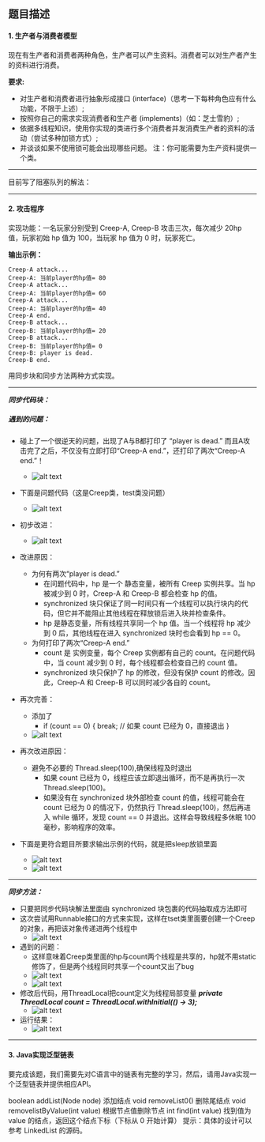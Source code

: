 ##   题目描述
#### 1. 生产者与消费者模型
现在有生产者和消费者两种角色，生产者可以产生资料。消费者可以对生产者产生的资料进行消费。

**要求:**
-   对生产者和消费者进行抽象形成接口 (interface)（思考一下每种角色应有什么功能，不限于上述）;
-   按照你自己的需求实现消费者和生产者 (implements)（如：芝士雪豹）;
-   依据多线程知识，使用你实现的类进行多个消费者并发消费生产者的资料的活动（尝试多种加锁方式）;
-   并谈谈如果不使用锁可能会出现哪些问题。
注：你可能需要为生产资料提供一个类。

------

目前写了阻塞队列的解法：



------

#### 2. 攻击程序
实现功能：一名玩家分别受到 Creep-A, Creep-B 攻击三次，每次减少 20hp 值，玩家初始 hp 值为 100，当玩家 hp 值为 0 时，玩家死亡。

**输出示例：**
```
Creep-A attack...
Creep-A: 当前player的hp值= 80
Creep-A attack...
Creep-A: 当前player的hp值= 60
Creep-A attack...
Creep-A: 当前player的hp值= 40
Creep-A end.
Creep-B attack...
Creep-B: 当前player的hp值= 20
Creep-B attack...
Creep-B: 当前player的hp值= 0
Creep-B: player is dead.
Creep-B end.
```
用同步块和同步方法两种方式实现。

----

***同步代码块：***
#####   遇到的问题：
-   碰上了一个很逆天的问题，出现了A与B都打印了 “player is dead.”  而且A攻击完了之后，不仅没有立即打印“Creep-A end.”，还打印了两次“Creep-A end.”！
    -   ![alt text](<Screenshot 2025-03-23 204732.png>)
-   下面是问题代码（这是Creep类，test类没问题）
    -   ![alt text](<Screenshot 2025-03-23 204745.png>)
-   初步改进：
    -   ![alt text](<Screenshot 2025-03-23 213859.png>)
- 改进原因：
  -   为何有两次“player is dead.” 
      - 在问题代码中，hp 是一个 静态变量，被所有 Creep 实例共享。当 hp 被减少到 0 时，Creep-A 和 Creep-B 都会检查 hp 的值。
      - synchronized 块只保证了同一时间只有一个线程可以执行块内的代码，但它并不能阻止其他线程在释放锁后进入块并检查条件。
      - hp 是静态变量，所有线程共享同一个 hp 值。当一个线程将 hp 减少到 0 后，其他线程在进入 synchronized 块时也会看到 hp == 0。
  - 为何打印了两次“Creep-A end.”
    - count 是 实例变量，每个 Creep 实例都有自己的 count。在问题代码中，当 count 减少到 0 时，每个线程都会检查自己的 count 值。
    - synchronized 块只保护了 hp 的修改，但没有保护 count 的修改。因此，Creep-A 和 Creep-B 可以同时减少各自的 count。
- 再次完善：
  - 添加了
    - if (count == 0) {
                break; // 如果 count 已经为 0，直接退出
            }
  - ![alt text](<Screenshot 2025-03-23 220603.png>)
- 再次改进原因： 
  - 避免不必要的 Thread.sleep(100),确保线程及时退出
    - 如果 count 已经为 0，线程应该立即退出循环，而不是再执行一次 Thread.sleep(100)。
    -   如果没有在 synchronized 块外部检查 count 的值，线程可能会在 count 已经为 0 的情况下，仍然执行 Thread.sleep(100)，然后再进入 while 循环，发现 count == 0 并退出。这样会导致线程多休眠 100 毫秒，影响程序的效率。

- 下面是更符合题目所要求输出示例的代码，就是把sleep放锁里面
  - ![alt text](<Screenshot 2025-03-24 125046.png>)
  - ![alt text](<Screenshot 2025-03-24 125008.png>)
-----

***同步方法：***
- 只要把同步代码块解法里面由 synchronized 块包裹的代码抽取成方法即可
- 这次尝试用Runnable接口的方式来实现，这样在tset类里面要创建一个Creep的对象，再把该对象传递进两个线程中
  - ![alt text](image.png)
- 遇到的问题：
  - 这样意味着Creep类里面的hp与count两个线程是共享的，hp就不用static修饰了，但是两个线程同时共享一个count又出了bug
  - ![alt text](image-1.png)
  - ![alt text](image-2.png)
- 修改后代码，用ThreadLocal把count定义为线程局部变量  ***private ThreadLocal<Integer> count = ThreadLocal.withInitial(() -> 3);***
  - ![alt text](image-3.png)
- 运行结果：
  - ![alt text](<Screenshot 2025-03-24 123920.png>)

------
####    3. Java实现泛型链表
要完成该题，我们需要先对C语言中的链表有完整的学习，然后，请用Java实现一个泛型链表并提供相应API。

boolean addList(Node node) 添加结点
void removeList0() 删除尾结点
void removelistByValue(int value) 根据节点值删除节点
int find(int value) 找到值为 value 的结点，返回这个结点下标（下标从 0 开始计算）
提示：具体的设计可以参考 LinkedList 的源码。



